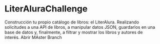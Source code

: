 # LiterAluraChallenge
Construcción tu propio catálogo de libros: el LiterAlura. Realizando solicitudes a una API de libros, a manipular datos JSON, guardarlos en una base de datos y, finalmente, a filtrar y mostrar los libros y autores de interés.
Abrir MAster Branch
